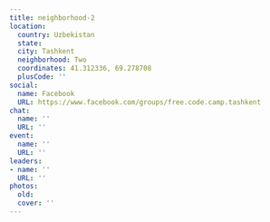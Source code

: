 ```yaml
---
title: neighborhood-2
location:
  country: Uzbekistan
  state: 
  city: Tashkent
  neighborhood: Two
  coordinates: 41.312336, 69.278708
  plusCode: ''
social:
  name: Facebook
  URL: https://www.facebook.com/groups/free.code.camp.tashkent
chat:
  name: ''
  URL: ''
event:
  name: ''
  URL: ''
leaders:
- name: ''
  URL: ''
photos:
  old: 
  cover: ''
---
```

